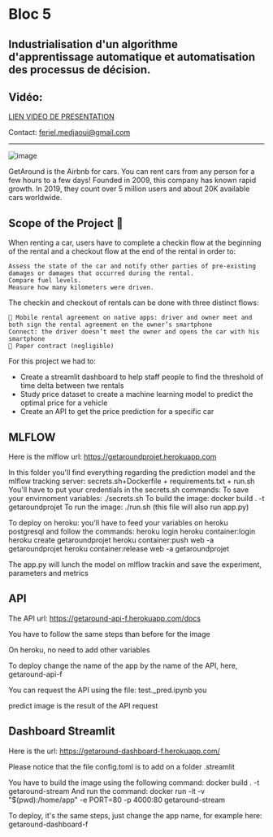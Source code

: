 # Bloc 5
## Industrialisation d'un algorithme d'apprentissage automatique et automatisation des processus de décision.

## Vidéo:
[LIEN VIDEO DE PRESENTATION](https://share.vidyard.com/watch/nhd9YyZH4vu7t8A29bKyxg?)

Contact:
feriel.medjaoui@gmail.com

-------------

![image](https://user-images.githubusercontent.com/115455973/222815123-3a30e9ee-7a2e-413a-b1f0-ee8d4f3b21d1.png)

GetAround is the Airbnb for cars. You can rent cars from any person for a few hours to a few days! Founded in 2009, this company has known rapid growth. In 2019, they count over 5 million users and about 20K available cars worldwide.


## Scope of the Project 🚧

When renting a car, users have to complete a checkin flow at the beginning of the rental and a checkout flow at the end of the rental in order to:

    Assess the state of the car and notify other parties of pre-existing damages or damages that occurred during the rental.
    Compare fuel levels.
    Measure how many kilometers were driven.

The checkin and checkout of rentals can be done with three distinct flows:

    📱 Mobile rental agreement on native apps: driver and owner meet and both sign the rental agreement on the owner’s smartphone
    Connect: the driver doesn’t meet the owner and opens the car with his smartphone
    📝 Paper contract (negligible)

For this project we had to:

- Create a streamlit dashboard to help staff people to find the threshold of time delta between twe rentals
- Study price dataset to create a machine learning model to predict the optimal price for a vehicle
- Create an API to get the price prediction for a specific car


## MLFLOW

Here is the mlflow url: https://getaroundprojet.herokuapp.com

In this folder you'll find everything regarding the prediction model and the mlflow tracking server:
secrets.sh+Dockerfile + requirements.txt + run.sh
You'll have to put your credentials in the secrets.sh
commands:
    To save your envirnoment variables: ./secrets.sh
    To build the image: docker build . -t getaroundprojet
    To run the image: ./run.sh (this file will also run app.py)

To deploy on heroku: you'll have to feed your variables on heroku postgresql and follow the commands:
    heroku login
    heroku container:login
    heroku create getaroundprojet
    heroku container:push web -a getaroundprojet
    heroku container:release web -a getaroundprojet

The app.py will lunch the model on mlflow trackin and save the experiment, parameters and metrics

## API

The API url: https://getaround-api-f.herokuapp.com/docs

You have to follow the same steps than before for the image

On heroku, no need to add other variables

To deploy change the name of the app by the name of the API, here, getaround-api-f 

You can request the API using the file: test._pred.ipynb you

predict image is the result of the API request

## Dashboard Streamlit

Here is the url: https://getaround-dashboard-f.herokuapp.com/

Please notice that the file config.toml is to add on a folder .streamlit

You have to build the image using the following command: docker build . -t getaround-stream
And run the command: docker run -it -v "$(pwd):/home/app" -e PORT=80 -p 4000:80 getaround-stream

To deploy, it's the same steps, just change the app name, for example here: getaround-dashboard-f
